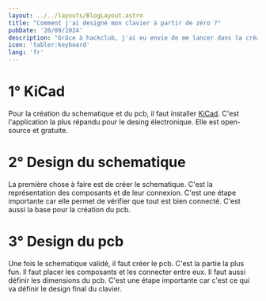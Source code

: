 ```yaml
---
layout: ../../layouts/BlogLayout.astro
title: "Comment j'ai designé mon clavier à partir de zéro ?"
pubDate: '20/09/2024'
description: "Grâce à hackclub, j'ai eu envie de me lancer dans la création de mon propre clavier. De la création du schematique au design du pcb, voici comment j'ai fait"
icon: 'tabler:keyboard'
lang: 'fr'
---
```

# 1° KiCad
Pour la création du schematique et du pcb, il faut installer [KiCad](https://kicad.org). C'est l'application la plus répandu pour le desing électronique. Elle est open-source et gratuite.

# 2° Design du schematique
La première chose à faire est de créer le schematique. C'est la représentation des composants et de leur connexion. C'est une étape importante car elle permet de vérifier que tout est bien connecté. C'est aussi la base pour la création du pcb.

# 3° Design du pcb
Une fois le schematique validé, il faut créer le pcb. C'est la partie la plus fun. Il faut placer les composants et les connecter entre eux. Il faut aussi définir les dimensions du pcb. C'est une étape importante car c'est ce qui va définir le design final du clavier.